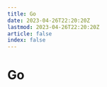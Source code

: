 ```yaml
---
title: Go
date: 2023-04-26T22:20:20Z
lastmod: 2023-04-26T22:20:20Z
article: false
index: false
---
```


# Go